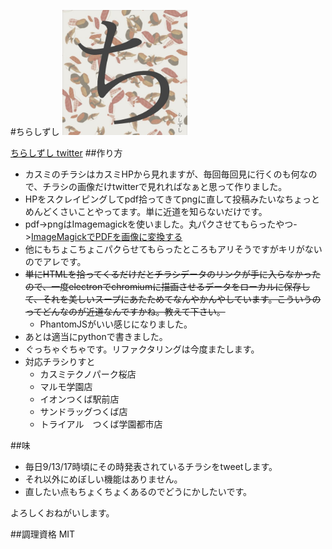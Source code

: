 #ちらしずし
<img src="https://github.com/KyosukeHagiwara/ChirashiZushi/blob/master/icon.jpg" width="200px">

[ちらしずし twitter](https://twitter.com/chirashi__zushi)
##作り方
+ カスミのチラシはカスミHPから見れますが、毎回毎回見に行くのも何なので、チラシの画像だけtwitterで見れればなぁと思って作りました。
+ HPをスクレイピングしてpdf拾ってきてpngに直して投稿みたいなちょっとめんどくさいことやってます。単に近道を知らないだけです。
+ pdf->pngはImagemagickを使いました。丸パクさせてもらったやつ->[ImageMagickでPDFを画像に変換する](http://qiita.com/polikeiji/items/cc0929bc0171b6348f33 "Qiita")
+ 他にもちょこちょこパクらせてもらったところもアリそうですがキリがないのでアレです。
+ ~~単にHTMLを拾ってくるだけだとチラシデータのリンクが手に入らなかったので、一度electronでchromiumに描画させるデータをローカルに保存して、それを美しいスープにあたためてなんやかんやしています。こういうのってどんなのが近道なんですかね。教えて下さい。~~
    + PhantomJSがいい感じになりました。
+ あとは適当にpythonで書きました。
+ ぐっちゃぐちゃです。リファクタリングは今度またします。
+ 対応チラシりすと
    + カスミテクノパーク桜店
    + マルモ学園店
    + イオンつくば駅前店
    + サンドラッグつくば店
    + トライアル　つくば学園都市店
    
##味
+ 毎日9/13/17時頃にその時発表されているチラシをtweetします。
+ それ以外にめぼしい機能はありません。
+ 直したい点もちょくちょくあるのでどうにかしたいです。

よろしくおねがいします。

##調理資格
MIT

